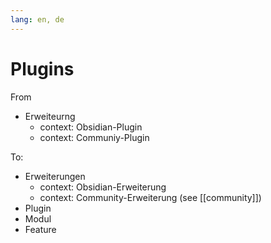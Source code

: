 ```yaml
---
lang: en, de
---
```

# Plugins
From
- Erweiteurng
	- context: Obsidian-Plugin
	- context: Communiy-Plugin

To:
- Erweiterungen
	- context: Obsidian-Erweiterung
	- context: Community-Erweiterung (see [[community]])
- Plugin
- Modul
- Feature 